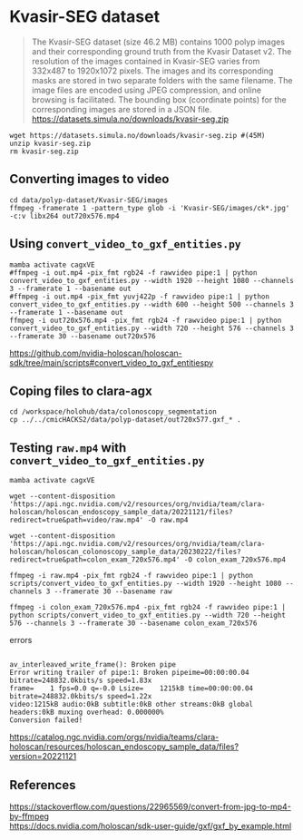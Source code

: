 # Kvasir-SEG dataset
> The Kvasir-SEG dataset (size 46.2 MB) contains 1000 polyp images and their corresponding ground truth from the Kvasir Dataset v2. The resolution of the images contained in Kvasir-SEG varies from 332x487 to 1920x1072 pixels. The images and its corresponding masks are stored in two separate folders with the same filename. The image files are encoded using JPEG compression, and online browsing is facilitated. The bounding box (coordinate points) for the corresponding images are stored in a JSON file. https://datasets.simula.no/downloads/kvasir-seg.zip


```
wget https://datasets.simula.no/downloads/kvasir-seg.zip #(45M)
unzip kvasir-seg.zip
rm kvasir-seg.zip
```

## Converting images to video 
```
cd data/polyp-dataset/Kvasir-SEG/images
ffmpeg -framerate 1 -pattern_type glob -i 'Kvasir-SEG/images/ck*.jpg' -c:v libx264 out720x576.mp4
```



## Using `convert_video_to_gxf_entities.py`
```
mamba activate cagxVE
#ffmpeg -i out.mp4 -pix_fmt rgb24 -f rawvideo pipe:1 | python convert_video_to_gxf_entities.py --width 1920 --height 1080 --channels 3 --framerate 1 --basename out
#ffmpeg -i out.mp4 -pix_fmt yuvj422p -f rawvideo pipe:1 | python convert_video_to_gxf_entities.py --width 600 --height 500 --channels 3 --framerate 1 --basename out
ffmpeg -i out720x576.mp4 -pix_fmt rgb24 -f rawvideo pipe:1 | python convert_video_to_gxf_entities.py --width 720 --height 576 --channels 3 --framerate 30 --basename out720x576
```
https://github.com/nvidia-holoscan/holoscan-sdk/tree/main/scripts#convert_video_to_gxf_entitiespy


## Coping files to clara-agx
```
cd /workspace/holohub/data/colonoscopy_segmentation
cp ../../cmicHACKS2/data/polyp-dataset/out720x577.gxf_* .
```




## Testing `raw.mp4` with `convert_video_to_gxf_entities.py`
```
mamba activate cagxVE

wget --content-disposition 'https://api.ngc.nvidia.com/v2/resources/org/nvidia/team/clara-holoscan/holoscan_endoscopy_sample_data/20221121/files?redirect=true&path=video/raw.mp4' -O raw.mp4

wget --content-disposition 'https://api.ngc.nvidia.com/v2/resources/org/nvidia/team/clara-holoscan/holoscan_colonoscopy_sample_data/20230222/files?redirect=true&path=colon_exam_720x576.mp4' -O colon_exam_720x576.mp4

ffmpeg -i raw.mp4 -pix_fmt rgb24 -f rawvideo pipe:1 | python scripts/convert_video_to_gxf_entities.py --width 1920 --height 1080 --channels 3 --framerate 30 --basename raw

ffmpeg -i colon_exam_720x576.mp4 -pix_fmt rgb24 -f rawvideo pipe:1 | python scripts/convert_video_to_gxf_entities.py --width 720 --height 576 --channels 3 --framerate 30 --basename colon_exam_720x576

```

errors

```

av_interleaved_write_frame(): Broken pipe
Error writing trailer of pipe:1: Broken pipeime=00:00:00.04 bitrate=248832.0kbits/s speed=1.83x    
frame=    1 fps=0.0 q=-0.0 Lsize=    1215kB time=00:00:00.04 bitrate=248832.0kbits/s speed=1.22x    
video:1215kB audio:0kB subtitle:0kB other streams:0kB global headers:0kB muxing overhead: 0.000000%
Conversion failed!

```

https://catalog.ngc.nvidia.com/orgs/nvidia/teams/clara-holoscan/resources/holoscan_endoscopy_sample_data/files?version=20221121



## References 
https://stackoverflow.com/questions/22965569/convert-from-jpg-to-mp4-by-ffmpeg  
https://docs.nvidia.com/holoscan/sdk-user-guide/gxf/gxf_by_example.html   



